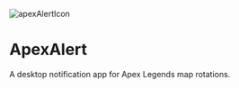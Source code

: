 ![apexAlertIcon](https://user-images.githubusercontent.com/15215359/121576326-43b4eb00-c9f6-11eb-9c36-38adb5ab2621.png)
# ApexAlert

A desktop notification app for Apex Legends map rotations.
